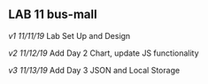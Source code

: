 ## LAB 11 bus-mall

_v1 11/11/19_ Lab Set Up and Design

_v2 11/12/19_ Add Day 2 Chart, update JS functionality

_v3 11/13/19_ Add Day 3 JSON and Local Storage
